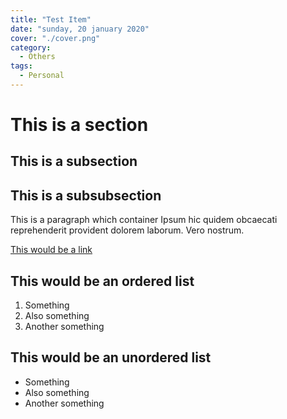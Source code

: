 ```yaml
---
title: "Test Item"
date: "sunday, 20 january 2020"
cover: "./cover.png"
category:
  - Others
tags:
  - Personal
---
```


# This is a section
## This is a subsection
## This is a subsubsection

This is a paragraph which container Ipsum hic quidem obcaecati reprehenderit provident dolorem laborum. Vero nostrum.

[This would be a link](google.com)

## This would be an ordered list
1. Something
2. Also something
3. Another something

## This would be an unordered list
  - Something
  - Also something
  - Another something
